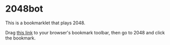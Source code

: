 2048bot
=======

This is a bookmarklet that plays 2048.  

Drag 
<a href="javascript:(function(){alert('hi');})();">this link</a>
to your browser's bookmark toolbar, then go to 2048 and 
click the bookmark.  
